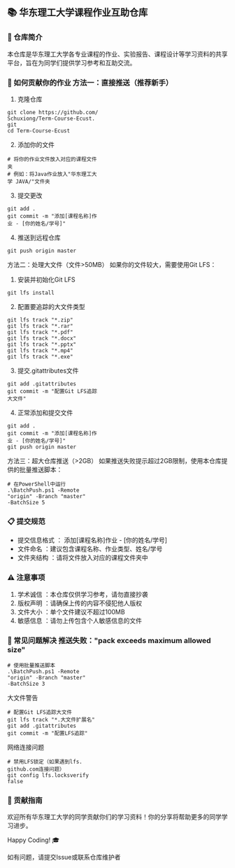 ## 📚 华东理工大学课程作业互助仓库
### 🎯 仓库简介
本仓库是华东理工大学各专业课程的作业、实验报告、课程设计等学习资料的共享平台，旨在为同学们提供学习参考和互助交流。

### 🚀 如何贡献你的作业 方法一：直接推送（推荐新手）
1. 克隆仓库
```
git clone https://github.com/
Schuxiong/Term-Course-Ecust.
git
cd Term-Course-Ecust
```
2. 添加你的文件
```
# 将你的作业文件放入对应的课程文件
夹
# 例如：将Java作业放入"华东理工大
学 JAVA/"文件夹
```
3. 提交更改
```
git add .
git commit -m "添加[课程名称]作
业 - [你的姓名/学号]"
```
4. 推送到远程仓库
```
git push origin master
``` 
方法二：处理大文件（文件>50MB）
如果你的文件较大，需要使用Git LFS：

1. 安装并初始化Git LFS
```
git lfs install
```
2. 配置要追踪的大文件类型
```
git lfs track "*.zip"
git lfs track "*.rar"
git lfs track "*.pdf"
git lfs track "*.docx"
git lfs track "*.pptx"
git lfs track "*.mp4"
git lfs track "*.exe"
```
3. 提交.gitattributes文件
```
git add .gitattributes
git commit -m "配置Git LFS追踪
大文件"
```
4. 正常添加和提交文件
```
git add .
git commit -m "添加[课程名称]作
业 - [你的姓名/学号]"
git push origin master
``` 
方法三：超大仓库推送（>2GB）
如果推送失败提示超过2GB限制，使用本仓库提供的批量推送脚本：

```
# 在PowerShell中运行
.\BatchPush.ps1 -Remote 
"origin" -Branch "master" 
-BatchSize 5
```
### 📋 提交规范
- 提交信息格式 ： 添加[课程名称]作业 - [你的姓名/学号]
- 文件命名 ：建议包含课程名称、作业类型、姓名/学号
- 文件夹结构 ：请将文件放入对应的课程文件夹中
### ⚠️ 注意事项
1. 学术诚信 ：本仓库仅供学习参考，请勿直接抄袭
2. 版权声明 ：请确保上传的内容不侵犯他人版权
3. 文件大小 ：单个文件建议不超过100MB
4. 敏感信息 ：请勿上传包含个人敏感信息的文件
### 🔧 常见问题解决 推送失败："pack exceeds maximum allowed size"
```
# 使用批量推送脚本
.\BatchPush.ps1 -Remote 
"origin" -Branch "master" 
-BatchSize 3
``` 
大文件警告
```
# 配置Git LFS追踪大文件
git lfs track "*.大文件扩展名"
git add .gitattributes
git commit -m "配置LFS追踪"
``` 
网络连接问题
```
# 禁用LFS锁定（如果遇到lfs.
github.com连接问题）
git config lfs.locksverify 
false
```
### 🤝 贡献指南
欢迎所有华东理工大学的同学贡献你们的学习资料！你的分享将帮助更多的同学学习进步。

Happy Coding! 🎓

如有问题，请提交Issue或联系仓库维护者
